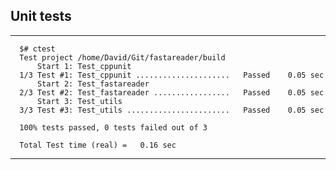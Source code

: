 ## Unit tests

---

      $# ctest
      Test project /home/David/Git/fastareader/build
          Start 1: Test_cppunit
      1/3 Test #1: Test_cppunit .....................   Passed    0.05 sec
          Start 2: Test_fastareader
      2/3 Test #2: Test_fastareader .................   Passed    0.05 sec
          Start 3: Test_utils
      3/3 Test #3: Test_utils .......................   Passed    0.05 sec
          
      100% tests passed, 0 tests failed out of 3
      
      Total Test time (real) =   0.16 sec

---
